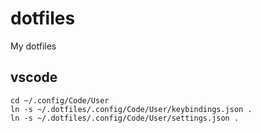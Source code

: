 # dotfiles
My dotfiles
 
## vscode
```
cd ~/.config/Code/User
ln -s ~/.dotfiles/.config/Code/User/keybindings.json .
ln -s ~/.dotfiles/.config/Code/User/settings.json .
```
